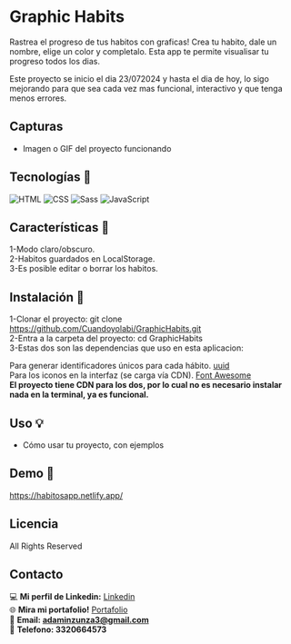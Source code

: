 # Graphic Habits
Rastrea el progreso de tus habitos con graficas! Crea tu habito, dale un nombre, elige un color y completalo.
Esta app te permite visualisar tu progreso todos los dias.

Este proyecto se inicio el dia 23/072024 y hasta el dia de hoy, lo sigo mejorando
para que sea cada vez mas funcional, interactivo y que tenga menos errores.

## Capturas
- Imagen o GIF del proyecto funcionando

## Tecnologías 🔎
![HTML](https://img.shields.io/badge/HTML-E34F26?style=for-the-badge&logo=html5&logoColor=white)
![CSS](https://img.shields.io/badge/CSS-1572B6?style=for-the-badge&logo=css3&logoColor=white)
![Sass](https://img.shields.io/badge/Sass-CC6699?style=for-the-badge&logo=sass&logoColor=white)
![JavaScript](https://img.shields.io/badge/JavaScript-F7DF1E?style=for-the-badge&logo=javascript&logoColor=black)


## Características 💎
1-Modo claro/obscuro. <br>
2-Habitos guardados en LocalStorage.<br>
3-Es posible editar o borrar los habitos.<br>

## Instalación 🔧
1-Clonar el proyecto: git clone https://github.com/Cuandoyolabi/GraphicHabits.git<br>
2-Entra a la carpeta del proyecto: cd GraphicHabits<br>
3-Estas dos son las dependencias que uso en esta aplicacion:<br>

Para generar identificadores únicos para cada hábito. [uuid](https://www.npmjs.com/package/uuid) <br>
Para los iconos en la interfaz (se carga vía CDN). [Font Awesome](https://fontawesome.com/) <br>
**El proyecto tiene CDN para los dos, por lo cual no es necesario instalar nada en la terminal, ya es funcional.**

## Uso 💡
- Cómo usar tu proyecto, con ejemplos

## Demo 📌
https://habitosapp.netlify.app/

## Licencia
All Rights Reserved

## Contacto
💻 **Mi perfil de Linkedin:** [Linkedin](https://www.linkedin.com/in/adam-samuel-inzunza-ramirez/)  
🌐 **Mira mi portafolio!** [Portafolio](https://cuandoyolabi.github.io/PortafolioFrontend/)  
📩 **Email: [adaminzunza3@gmail.com](mailto:adaminzunza3@gmail.com)** ​  
📱 **Telefono: 3320664573**

